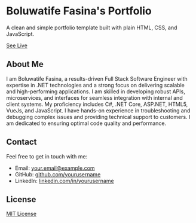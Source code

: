 # Boluwatife Fasina's Portfolio

A clean and simple portfolio template built with plain HTML, CSS, and JavaScript.


[See Live](https://fasina-b.github.io/sample-portfolio/)

## About Me

I am Boluwatife Fasina, a results-driven Full Stack Software Engineer with expertise in .NET technologies and a strong focus on delivering scalable and high-performing applications. I am skilled in developing robust APIs, microservices, and interfaces for seamless integration with internal and client systems. My proficiency includes C#, .NET Core, ASP.NET, HTML5, VueJs, and JavaScript. I have hands-on experience in troubleshooting and debugging complex issues and providing technical support to customers. I am dedicated to ensuring optimal code quality and performance.


## Contact

Feel free to get in touch with me:

- Email: your.email@example.com
- GitHub: [github.com/yourusername](https://github.com/fasina-b)
- LinkedIn: [linkedin.com/in/yourusername](https://linkedin.com/in/boluayofasina)

## License

[MIT License](https://choosealicense.com/licenses/mit/)
